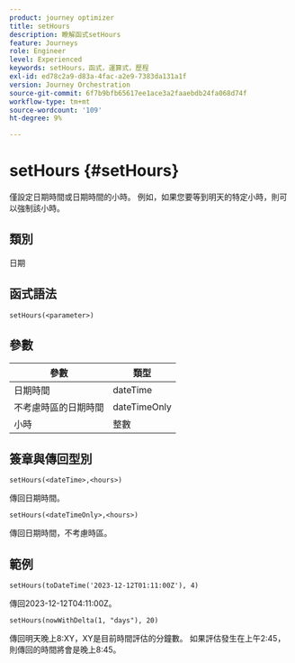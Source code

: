 ```yaml
---
product: journey optimizer
title: setHours
description: 瞭解函式setHours
feature: Journeys
role: Engineer
level: Experienced
keywords: setHours，函式，運算式，歷程
exl-id: ed78c2a9-d83a-4fac-a2e9-7383da131a1f
version: Journey Orchestration
source-git-commit: 6f7b9bfb65617ee1ace3a2faaebdb24fa068d74f
workflow-type: tm+mt
source-wordcount: '109'
ht-degree: 9%

---
```


# setHours {#setHours}

僅設定日期時間或日期時間的小時。 例如，如果您要等到明天的特定小時，則可以強制該小時。

## 類別

日期

## 函式語法

`setHours(<parameter>)`

## 參數

| 參數 | 類型 |
|--- |--- |
| 日期時間 | dateTime |
| 不考慮時區的日期時間 | dateTimeOnly |
| 小時 | 整數 |

## 簽章與傳回型別

`setHours(<dateTime>,<hours>)`

傳回日期時間。

`setHours(<dateTimeOnly>,<hours>)`

傳回日期時間，不考慮時區。

## 範例

`setHours(toDateTime('2023-12-12T01:11:00Z'), 4)`

傳回2023-12-12T04:11:00Z。

`setHours(nowWithDelta(1, "days"), 20)`

傳回明天晚上8:XY，XY是目前時間評估的分鐘數。 如果評估發生在上午2:45，則傳回的時間將會是晚上8:45。
